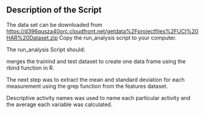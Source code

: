 ## Description of the Script

The data set can be downloaded from https://d396qusza40orc.cloudfront.net/getdata%2Fprojectfiles%2FUCI%20HAR%20Dataset.zip
Copy the run_analysis script to your computer.

The run_analysis Script should:

merges the trainind and test dataset to create one data frame using the rbind function in R.

The next step was to extract the mean and standard deviation for each measurement using the grep function from the features dataset.

Descriptive activity names was used to name each particular activity and the average each variable was calculated. 

